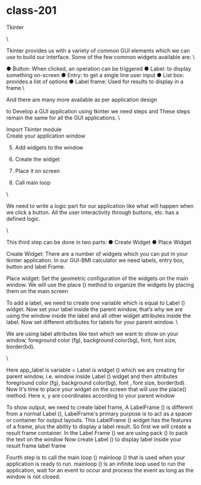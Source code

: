 # class-201
Tkinter


\

Tkinter provides us with a variety of common GUI elements which we can use to build our interface. Some of the few common widgets available are: \

● Button: When clicked, an operation can be triggered
● Label: to display something on-screen
● Entry: to get a single line user input
● List box: provides a list of options
● Label frame: Used for results to display in a frame.\

And there are many more available as per application design




to Develop a GUI application using tkinter we need steps and These steps remain the same for all the GUI applications. \

Import Tkinter module
\
Create your application window

5. Add widgets to the window


7. Create the widget


9. Place it on screen


11. Call main loop

\

We need to write a logic part for our application like what will happen when we click a button. All the user interactivity through buttons, etc. has a defined logic.

\

This third step can be done in two parts: ● Create Widget ● Place Widget


Create Widget: There are a number of widgets which you can put in your tkinter application. In our GUI-BMI calculator we need labels, entry box, button and label Frame.


Place widget: Set the geometric configuration of the widgets on the main window. We will use the place () method to organize the widgets by placing them on the main screen

To add a label, we need to create one variable which is equal to Label () widget. Now set your label inside the parent window, that’s why we are using the window inside the label and all other widget attributes inside the label. Now set different attributes for labels for your parent window. \

We are using label attributes like text which we want to show on your window, foreground color (fg), background color(bg), font, font size, border(bd).

\

Here app_label is variable = Label is widget () which we are creating for parent window, i.e. window inside Label () widget and then attributes foreground color (fg), background color(bg), font , font size, border(bd). Now it's time to place your widget on the screen that will use the place() method. Here x, y are coordinates according to your parent window

To show output, we need to create label frame, A LabelFrame () is different from a normal Label (), LabelFrame's primary purpose is to act as a spacer or container for output layouts. This LabelFrame () widget has the features of a frame, plus the ability to display a label result. So first we will create a result frame container. In the Label Frame () we are using pack () to pack the text on the window Now create Label () to display label inside your result frame label frame

Fourth step is to call the main loop () mainloop () that is used when your application is ready to run. mainloop () is an infinite loop used to run the application, wait for an event to occur and process the event as long as the window is not closed.
